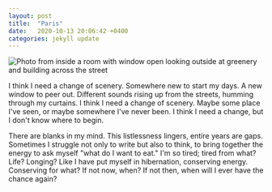 ```yaml
---
layout: post
title:  "Paris"
date:   2020-10-13 20:06:42 +0400
categories: jekyll update
---
```

<img src="//images.weserv.nl/?url=havemapswill.travel/img/2020-10-13-paris.JPG&&w=500h=400&dpr=4" alt="Photo from inside a room with window open looking outside at greenery and building across the street">

I think I need a change of scenery. Somewhere new to start my days. A new window to peer out. Different sounds rising up from the streets, humming through my curtains. I think I need a change of scenery. Maybe some place I've seen, or maybe somewhere I've never been. I think I need a change, but I don't know where to begin.

There are blanks in my mind. This listlessness lingers, entire years are gaps. Sometimes I struggle not only to write but also to think, to bring together the energy to ask myself "what do I want to eat." I'm so tired; tired from what? Life? Longing? Like I have put myself in hibernation, conserving energy. Conserving for what? If not now, when? If not then, when will I ever have the chance again?
